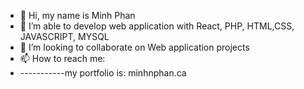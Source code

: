 - 👋 Hi, my name is Minh Phan
- 👀 I’m able to develop web application with React, PHP, HTML,CSS, JAVASCRIPT, MYSQL
- 💞️ I’m looking to collaborate on Web application projects
- 📫 How to reach me:
- -----------my portfolio is: minhnphan.ca
